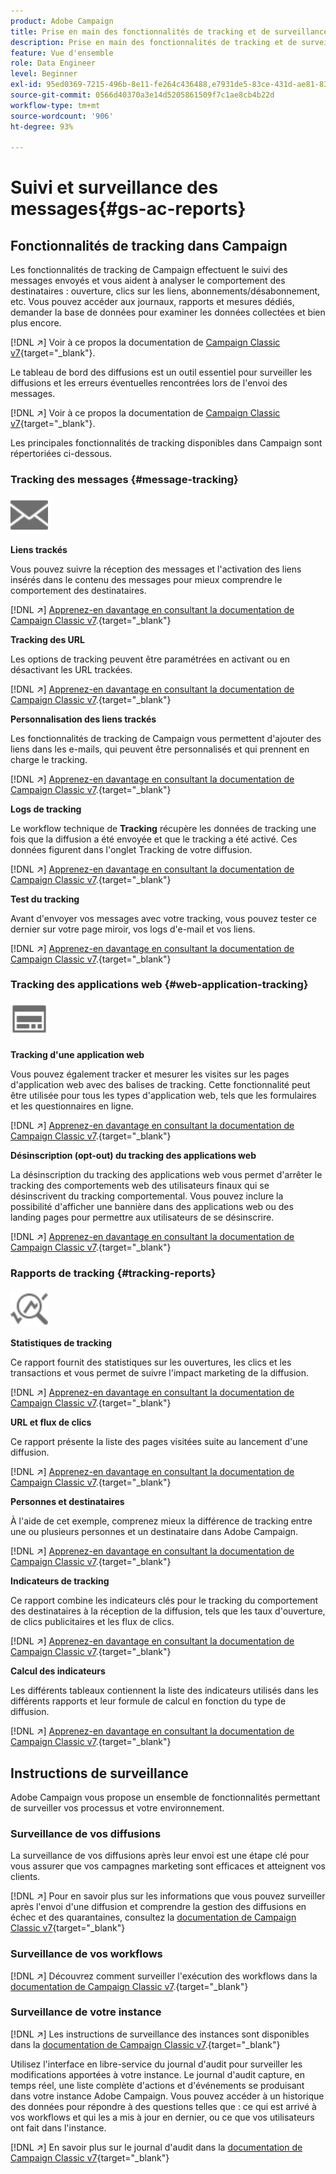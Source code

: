 ```yaml
---
product: Adobe Campaign
title: Prise en main des fonctionnalités de tracking et de surveillance
description: Prise en main des fonctionnalités de tracking et de surveillance
feature: Vue d'ensemble
role: Data Engineer
level: Beginner
exl-id: 95ed0369-7215-496b-8e11-fe264c436488,e7931de5-83ce-431d-ae81-83793d257550
source-git-commit: 0566d40370a3e14d5205861509f7c1ae8cb4b22d
workflow-type: tm+mt
source-wordcount: '906'
ht-degree: 93%

---
```


# Suivi et surveillance des messages{#gs-ac-reports}

## Fonctionnalités de tracking dans Campaign

Les fonctionnalités de tracking de Campaign effectuent le suivi des messages envoyés et vous aident à analyser le comportement des destinataires : ouverture, clics sur les liens, abonnements/désabonnement, etc. Vous pouvez accéder aux journaux, rapports et mesures dédiés, demander la base de données pour examiner les données collectées et bien plus encore.

[!DNL :arrow_upper_right:]  Voir à ce propos la documentation de  [Campaign Classic v7](https://experienceleague.adobe.com/docs/campaign-classic/using/getting-started/profile-management/editing-a-profile.html?lang=fr#tracking-tab){target=&quot;_blank&quot;}.

Le tableau de bord des diffusions est un outil essentiel pour surveiller les diffusions et les erreurs éventuelles rencontrées lors de l&#39;envoi des messages.

[!DNL :arrow_upper_right:] Voir à ce propos la documentation de  [Campaign Classic v7](https://experienceleague.adobe.com/docs/campaign-classic/using/sending-messages/monitoring-deliveries/delivery-dashboard.html?lang=fr#sending-messages){target=&quot;_blank&quot;}.

Les principales fonctionnalités de tracking disponibles dans Campaign sont répertoriées ci-dessous.

### Tracking des messages {#message-tracking}

<img src="assets/do-not-localize/icon-message-tracking.svg" width="60px">

**Liens trackés**

Vous pouvez suivre la réception des messages et l&#39;activation des liens insérés dans le contenu des messages pour mieux comprendre le comportement des destinataires.

[!DNL :arrow_upper_right:] [Apprenez-en davantage en consultant la documentation de Campaign Classic v7](https://experienceleague.adobe.com/docs/campaign-classic/using/sending-messages/tracking-messages/how-to-configure-tracked-links.html?lang=fr#sending-messages).{target=&quot;_blank&quot;}

**Tracking des URL**

Les options de tracking peuvent être paramétrées en activant ou en désactivant les URL trackées.

[!DNL :arrow_upper_right:] [Apprenez-en davantage en consultant la documentation de Campaign Classic v7](https://experienceleague.adobe.com/docs/campaign-classic/using/sending-messages/tracking-messages/personalizing-url-tracking.html?lang=fr#sending-messages).{target=&quot;_blank&quot;}


**Personnalisation des liens trackés**

Les fonctionnalités de tracking de Campaign vous permettent d&#39;ajouter des liens dans les e-mails, qui peuvent être personnalisés et qui prennent en charge le tracking.

[!DNL :arrow_upper_right:] [Apprenez-en davantage en consultant la documentation de Campaign Classic v7](https://experienceleague.adobe.com/docs/campaign-classic/using/sending-messages/tracking-messages/tracking-personalized-links/tracking-personalized-links.html?lang=fr#sending-messages).{target=&quot;_blank&quot;}

**Logs de tracking**

Le workflow technique de **Tracking** récupère les données de tracking une fois que la diffusion a été envoyée et que le tracking a été activé. Ces données figurent dans l&#39;onglet Tracking de votre diffusion.

[!DNL :arrow_upper_right:] [Apprenez-en davantage en consultant la documentation de Campaign Classic v7](https://experienceleague.adobe.com/docs/campaign-classic/using/sending-messages/tracking-messages/accessing-the-tracking-logs.html?lang=fr#sending-messages).{target=&quot;_blank&quot;}

**Test du tracking**

Avant d&#39;envoyer vos messages avec votre tracking, vous pouvez tester ce dernier sur votre page miroir, vos logs d&#39;e-mail et vos liens.

[!DNL :arrow_upper_right:] [Apprenez-en davantage en consultant la documentation de Campaign Classic v7](https://experienceleague.adobe.com/docs/campaign-classic/using/sending-messages/tracking-messages/testing-tracking.html?lang=fr#sending-messages).{target=&quot;_blank&quot;}

### Tracking des applications web {#web-application-tracking}

<img src="assets/do-not-localize/icon-web-app.svg" width="60px">

**Tracking d&#39;une application web**

Vous pouvez également tracker et mesurer les visites sur les pages d&#39;application web avec des balises de tracking. Cette fonctionnalité peut être utilisée pour tous les types d&#39;application web, tels que les formulaires et les questionnaires en ligne.

[!DNL :arrow_upper_right:] [Apprenez-en davantage en consultant la documentation de Campaign Classic v7](https://experienceleague.adobe.com/docs/campaign-classic/using/designing-content/web-applications/tracking-a-web-application.html?lang=fr#designing-content).{target=&quot;_blank&quot;}

**Désinscription (opt-out) du tracking des applications web**

La désinscription du tracking des applications web vous permet d&#39;arrêter le tracking des comportements web des utilisateurs finaux qui se désinscrivent du tracking comportemental. Vous pouvez inclure la possibilité d&#39;afficher une bannière dans des applications web ou des landing pages pour permettre aux utilisateurs de se désinscrire.

[!DNL :arrow_upper_right:] [Apprenez-en davantage en consultant la documentation de Campaign Classic v7](https://experienceleague.adobe.com/docs/campaign-classic/using/designing-content/web-applications/web-application-tracking-opt-out.html?lang=fr#designing-content).{target=&quot;_blank&quot;}

### Rapports de tracking {#tracking-reports}

<img src="assets/do-not-localize/icon_monitor.svg" width="60px">

**Statistiques de tracking**

Ce rapport fournit des statistiques sur les ouvertures, les clics et les transactions et vous permet de suivre l&#39;impact marketing de la diffusion.

[!DNL :arrow_upper_right:] [Apprenez-en davantage en consultant la documentation de Campaign Classic v7](https://experienceleague.adobe.com/docs/campaign-classic/using/sending-messages/tracking-messages/about-message-tracking.html?lang=fr#tracking-reports).{target=&quot;_blank&quot;}

**URL et flux de clics**

Ce rapport présente la liste des pages visitées suite au lancement d&#39;une diffusion.

[!DNL :arrow_upper_right:] [Apprenez-en davantage en consultant la documentation de Campaign Classic v7](https://experienceleague.adobe.com/docs/campaign-classic/using/reporting/reports-on-deliveries/delivery-reports.html?lang=fr#urls-and-click-streams).{target=&quot;_blank&quot;}

**Personnes et destinataires**

À l&#39;aide de cet exemple, comprenez mieux la différence de tracking entre une ou plusieurs personnes et un destinataire dans Adobe Campaign.

[!DNL :arrow_upper_right:] [Apprenez-en davantage en consultant la documentation de Campaign Classic v7](https://experienceleague.adobe.com/docs/campaign-classic/using/reporting/reports-on-deliveries/person-people-recipients.html?lang=fr#reporting).{target=&quot;_blank&quot;}

**Indicateurs de tracking**

Ce rapport combine les indicateurs clés pour le tracking du comportement des destinataires à la réception de la diffusion, tels que les taux d&#39;ouverture, de clics publicitaires et les flux de clics.

[!DNL :arrow_upper_right:] [Apprenez-en davantage en consultant la documentation de Campaign Classic v7](https://experienceleague.adobe.com/docs/campaign-classic/using/reporting/reports-on-deliveries/delivery-reports.html?lang=fr#reporting).{target=&quot;_blank&quot;}

**Calcul des indicateurs**

Les différents tableaux contiennent la liste des indicateurs utilisés dans les différents rapports et leur formule de calcul en fonction du type de diffusion.

[!DNL :arrow_upper_right:] [Apprenez-en davantage en consultant la documentation de Campaign Classic v7](https://experienceleague.adobe.com/docs/campaign-classic/using/reporting/reports-on-deliveries/indicator-calculation.html?lang=fr#reporting).{target=&quot;_blank&quot;}

## Instructions de surveillance

Adobe Campaign vous propose un ensemble de fonctionnalités permettant de surveiller vos processus et votre environnement.

### Surveillance de vos diffusions

La surveillance de vos diffusions après leur envoi est une étape clé pour vous assurer que vos campagnes marketing sont efficaces et atteignent vos clients.

[!DNL :arrow_upper_right:] Pour en savoir plus sur les informations que vous pouvez surveiller après l&#39;envoi d&#39;une diffusion et comprendre la gestion des diffusions en échec et des quarantaines, consultez la [documentation de Campaign Classic v7](https://experienceleague.adobe.com/docs/campaign-classic/using/sending-messages/monitoring-deliveries/about-delivery-monitoring.html?lang=fr#sending-messages){target=&quot;_blank&quot;}

### Surveillance de vos workflows

[!DNL :arrow_upper_right:] Découvrez comment surveiller l&#39;exécution des workflows dans la [documentation de Campaign Classic v7](https://experienceleague.adobe.com/docs/campaign-classic/using/automating-with-workflows/monitoring-workflows/monitoring-workflow-execution.html?lang=fr#automating-with-workflows).{target=&quot;_blank&quot;}

### Surveillance de votre instance

[!DNL :arrow_upper_right:] Les instructions de surveillance des instances sont disponibles dans la [documentation de Campaign Classic v7](https://experienceleague.adobe.com/docs/campaign-classic/using/monitoring-campaign-classic/introduction/monitoring-guidelines.html?lang=fr#monitoring-campaign-classic).{target=&quot;_blank&quot;}

Utilisez l&#39;interface en libre-service du journal d&#39;audit pour surveiller les modifications apportées à votre instance. Le journal d&#39;audit capture, en temps réel, une liste complète d&#39;actions et d&#39;événements se produisant dans votre instance Adobe Campaign. Vous pouvez accéder à un historique des données pour répondre à des questions telles que : ce qui est arrivé à vos workflows et qui les a mis à jour en dernier, ou ce que vos utilisateurs ont fait dans l&#39;instance.

[!DNL :arrow_upper_right:] En savoir plus sur le journal d&#39;audit dans la [documentation de Campaign Classic v7](https://experienceleague.adobe.com/docs/campaign-classic/using/monitoring-campaign-classic/production-procedures/audit-trail.html?lang=fr#accessing-audit-trail){target=&quot;_blank&quot;}
